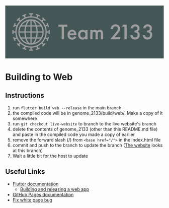 ![Banner](assets/assets/images/banner.png)
# Building to Web
## Instructions
1) run `flutter build web --release` in the main branch
2) the compiled code will be in genome_2133/build/web/. Make a copy of it somewhere
3) run `git checkout live-website` to branch to the live website's branch
4) delete the contents of genome_2133 (other than this README.md file) and paste in the compiled code you made a copy of earlier
5) remove the forward slash (/) from `<base href="/">` in the index.html file
6) commit and push to the branch to update the branch ([The website](https://fried-man.github.io/genome_2133/) looks at this branch)
7) Wait a little bit for the host to update
## Useful Links
- [Flutter documentation](https://docs.flutter.dev/get-started/web)
  - [Building and releasing a web app](https://docs.flutter.dev/deployment/web)
- [GitHub Pages documentation](https://pages.github.com)
- [Fix white page bug](https://www.fluttercampus.com/guide/163/how-to-fix-blank-white-page-from-hosted-flutter-web-app/)
